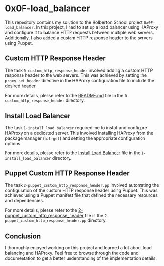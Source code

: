 # 0x0F-load_balancer

This repository contains my solution to the Holberton School project `0x0F-load_balancer`. In this project, I had to set up a load balancer using HAProxy and configure it to balance HTTP requests between multiple web servers. Additionally, I also added a custom HTTP response header to the servers using Puppet.

## Custom HTTP Response Header

The task `0-custom_http_response_header` involved adding a custom HTTP response header to the web servers. This was achieved by setting the `proxy_set_header` directive in the HAProxy configuration file to include the desired header.

For more details, please refer to the [README.md](./README.md) file in the `0-custom_http_response_header` directory.

## Install Load Balancer

The task `1-install_load_balancer` required me to install and configure HAProxy on a dedicated server. This involved installing HAProxy from the package manager (`apt-get`) and setting the appropriate configuration options.

For more details, please refer to the [Install Load Balancer](./1-install_load_balancer) file in the `1-install_load_balancer` directory.

## Puppet Custom HTTP Response Header

The task `2-puppet_custom_http_response_header.pp` involved automating the configuration of the custom HTTP response header using Puppet. This was achieved using a Puppet manifest file that defined the necessary resources and dependencies.

For more details, please refer to the [2-puppet_custom_http_response_header](./2-puppet_custom_http_response_header.pp) file in the `2-puppet_custom_http_response_header.pp` directory.

## Conclusion

I thoroughly enjoyed working on this project and learned a lot about load balancing and HAProxy. Feel free to browse through the code and documentation to get a better understanding of the implementation details.
